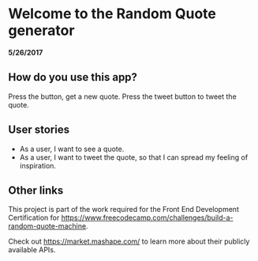 # Welcome to the Random Quote generator
**5/26/2017**

## How do you use this app?
Press the button, get a new quote.
Press the tweet button to tweet the quote.

## User stories
* As a user, I want to see a quote.
* As a user, I want to tweet the quote, so that I can spread my feeling of inspiration.

## Other links
This project is part of the work required for the Front End Development Certification for https://www.freecodecamp.com/challenges/build-a-random-quote-machine.

Check out https://market.mashape.com/ to learn more about their publicly available APIs.
